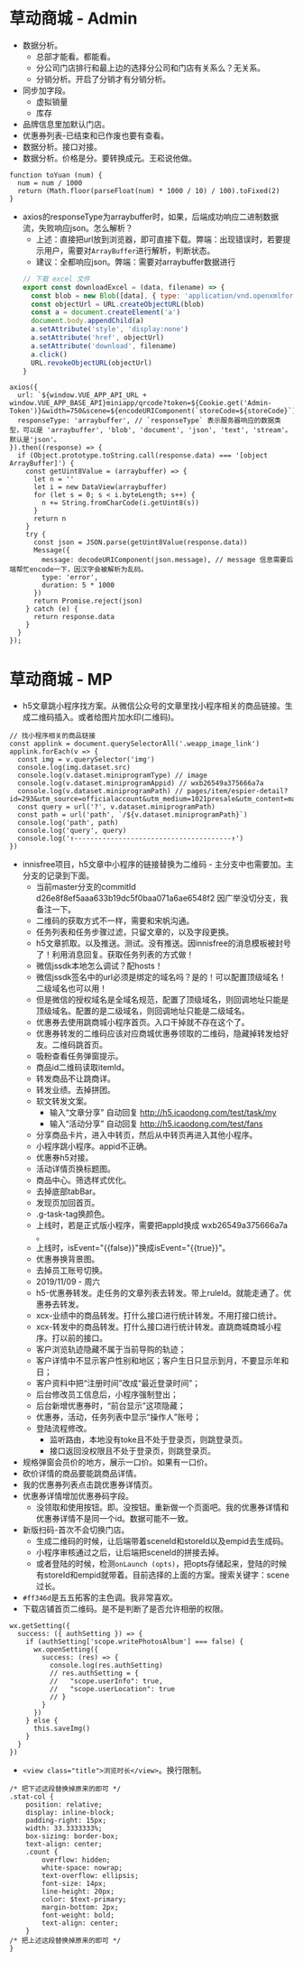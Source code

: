 # 草动商城 - Admin
* 数据分析。
    - 总部才能看。都能看。
    - 分公司门店排行和最上边的选择分公司和门店有关系么？无关系。
    - 分销分析。开启了分销才有分销分析。
* 同步加字段。
    - 虚拟销量
    - 库存
* 品牌信息里加默认门店。
* 优惠券列表-已结束和已作废也要有查看。
* 数据分析。接口对接。
* 数据分析。价格是分。要转换成元。王崧说他做。
```
function toYuan (num) {
  num = num / 1000
  return (Math.floor(parseFloat(num) * 1000 / 10) / 100).toFixed(2)
}
```
* axios的responseType为arraybuffer时，如果，后端成功响应二进制数据流，失败响应json。怎么解析？
    - 上述：直接把url放到浏览器，即可直接下载。弊端：出现错误时，若要提示用户，需要对`ArrayBuffer`进行解析，判断状态。
    - 建议：全都响应json。弊端：需要对arraybuffer数据进行
    ```javascript
    // 下载 excel 文件
    export const downloadExcel = (data, filename) => {
      const blob = new Blob([data], { type: 'application/vnd.openxmlformats-officedocument.spreadsheetml.sheet' })
      const objectUrl = URL.createObjectURL(blob)
      const a = document.createElement('a')
      document.body.appendChild(a)
      a.setAttribute('style', 'display:none')
      a.setAttribute('href', objectUrl)
      a.setAttribute('download', filename)
      a.click()
      URL.revokeObjectURL(objectUrl)
    }
    ```
```
axios({
  url: `${window.VUE_APP_API_URL + window.VUE_APP_BASE_API}miniapp/qrcode?token=${Cookie.get('Admin-Token')}&width=750&scene=${encodeURIComponent(`storeCode=${storeCode}`)}`,
  responseType: 'arraybuffer', // `responseType` 表示服务器响应的数据类型，可以是 'arraybuffer', 'blob', 'document', 'json', 'text', 'stream'。默认是'json'。
}).then((response) => {
  if (Object.prototype.toString.call(response.data) === '[object ArrayBuffer]') {
    const getUint8Value = (arraybuffer) => {
      let n = ''
      let i = new DataView(arraybuffer)
      for (let s = 0; s < i.byteLength; s++) {
        n += String.fromCharCode(i.getUint8(s))
      }
      return n
    }
    try {
      const json = JSON.parse(getUint8Value(response.data))
      Message({
        message: decodeURIComponent(json.message), // message 信息需要后端帮忙encode一下，因汉字会被解析为乱码。
        type: 'error',
        duration: 5 * 1000
      })
      return Promise.reject(json)
    } catch (e) {
      return response.data
    }
  }
});
```

# 草动商城 - MP
* h5文章跳小程序找方案。从微信公众号的文章里找小程序相关的商品链接。生成二维码插入。或者给图片加水印(二维码)。
```
// 找小程序相关的商品链接
const applink = document.querySelectorAll('.weapp_image_link')
applink.forEach(v => {
  const img = v.querySelector('img')
  console.log(img.dataset.src)
  console.log(v.dataset.miniprogramType) // image
  console.log(v.dataset.miniprogramAppid) // wxb26549a375666a7a
  console.log(v.dataset.miniprogramPath) // pages/item/espier-detail?id=293&utm_source=officialaccount&utm_medium=1021presale&utm_content=mascara
  const query = url('?', v.dataset.miniprogramPath)
  const path = url('path', `/${v.dataset.miniprogramPath}`)
  console.log('path', path)
  console.log('query', query)
  console.log('↑---------------------------------------↑')
})
```
* innisfree项目，h5文章中小程序的链接替换为二维码 - 主分支中也需要加。主分支的记录到下面。
    - 当前master分支的commitId d26e8f8ef5aaa633b19dc5f0baa071a6ae6548f2 因广举没切分支，我备注一下。
    - 二维码的获取方式不一样，需要和宋帆沟通。
    - 任务列表和任务步骤过滤，只留文章的，以及字段更换。
    - h5文章抓取。以及推送。测试。没有推送。因innisfree的消息模板被封号了！利用消息回复。获取任务列表的方式做！
    - 微信jssdk本地怎么调试？配hosts！
    - 微信jssdk签名中的url必须是绑定的域名吗？是的！可以配置顶级域名！二级域名也可以用！
    - 但是微信的授权域名是全域名规范，配置了顶级域名，则回调地址只能是顶级域名。配置的是二级域名，则回调地址只能是二级域名。
    - 优惠券去使用跳商城小程序首页。入口干掉就不存在这个了。
    - 优惠券转发的二维码应该对应商城优惠券领取的二维码，隐藏掉转发给好友。二维码跳首页。
    - 吸粉查看任务弹窗提示。
    - 商品id二维码读取itemId。
    - 转发商品不让跳商详。
    - 转发业绩。去掉拼团。
    - 软文转发文案。
        - 输入“文章分享” 自动回复  http://h5.icaodong.com/test/task/my
        - 输入“活动分享” 自动回复  http://h5.icaodong.com/test/fans
    - 分享商品卡片，进入中转页，然后从中转页再进入其他小程序。
    - 小程序跳小程序。appid不正确。
    - 优惠券h5对接。
    - 活动详情页换标题图。
    - 商品中心。筛选样式优化。
    - 去掉底部tabBar。
    - 发现页加回首页。
    - .g-task-tag换颜色。
    - 上线时，若是正式版小程序，需要把appId换成 wxb26549a375666a7a 。
    - 上线时，isEvent="{{false}}"换成isEvent="{{true}}"。
    - 优惠券换背景图。
    - 去掉员工账号切换。
    - 2019/11/09 - 周六
    - h5-优惠券转发。走任务的文章列表去转发。带上ruleId。就能走通了。优惠券去转发。
    - xcx-业绩中的商品转发。打什么接口进行统计转发。不用打接口统计。
    - xcx-转发中的商品转发。打什么接口进行统计转发。直跳商城商城小程序。打以前的接口。
    - 客户浏览轨迹隐藏不属于当前导购的轨迹；
    - 客户详情中不显示客户性别和地区；客户生日只显示到月，不要显示年和日；
    - 客户资料中把“注册时间”改成“最近登录时间”；
    - 后台修改员工信息后，小程序强制登出；
    - 后台新增优惠券时，“前台显示”这项隐藏；
    - 优惠券，活动，任务列表中显示“操作人”账号；
    - 登陆流程修改。
      - 监听路由，本地没有toke且不处于登录页，则跳登录页。
      - 接口返回没权限且不处于登录页，则跳登录页。
* 规格弹窗会员价的地方，展示一口价。如果有一口价。
* 砍价详情的商品要能跳商品详情。
* 我的优惠券列表点击跳优惠券详情页。
* 优惠券详情增加优惠券码字段。
    - 没领取和使用按钮。即。没按钮。重新做一个页面吧。我的优惠券详情和优惠券详情不是同一个id。数据可能不一致。
* 新版扫码-首次不会切换门店。
    - 生成二维码的时候，让后端带着sceneId和storeId以及empid去生成码。
    - 小程序审核通过之后，让后端把sceneId的拼接去掉。
    - 或者登陆的时候，检测`onLaunch (opts)`，把opts存储起来，登陆的时候有storeId和empid就带着。目前选择的上面的方案。搜索关键字：scene过长。
* `#ff346d`是五五拓客的主色调。我非常喜欢。
* 下载店铺首页二维码。是不是判断了是否允许相册的权限。
```
wx.getSetting({
  success: ({ authSetting }) => {
    if (authSetting['scope.writePhotosAlbum'] === false) {
      wx.openSetting({
        success: (res) => {
          console.log(res.authSetting)
          // res.authSetting = {
          //   "scope.userInfo": true,
          //   "scope.userLocation": true
          // }
        }
      })
    } else {
      this.saveImg()
    }
  }
})
```
* `<view class="title">浏览时长</view>`。换行限制。
```
/* 把下述这段替换掉原来的即可 */
.stat-col {
    position: relative;
    display: inline-block;
    padding-right: 15px;
    width: 33.3333333%;
    box-sizing: border-box;
    text-align: center;
    .count {
        overflow: hidden;
        white-space: nowrap;
        text-overflow: ellipsis;
        font-size: 14px;
        line-height: 20px;
        color: $text-primary;
        margin-bottom: 2px;
        font-weight: bold;
        text-align: center;
    }
/* 把上述这段替换掉原来的即可 */
}
```
